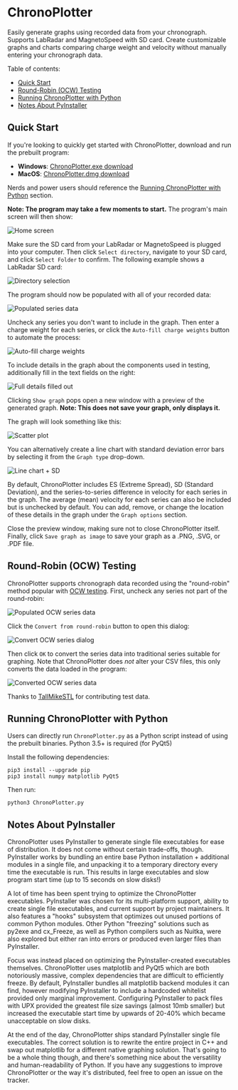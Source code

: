# ChronoPlotter

Easily generate graphs using recorded data from your chronograph. Supports LabRadar and MagnetoSpeed with SD card. Create customizable graphs and charts comparing charge weight and velocity without manually entering your chronograph data.

Table of contents:
* [Quick Start](#quick-start)
* [Round-Robin (OCW) Testing](#round-robin-ocw-testing)
* [Running ChronoPlotter with Python](#running-chronoplotter-with-python)
* [Notes About PyInstaller](#notes-about-pyinstaller)

## Quick Start

If you're looking to quickly get started with ChronoPlotter, download and run the prebuilt program:

* **Windows**: [ChronoPlotter.exe download](https://github.com/mncoppola/ChronoPlotter/releases/latest/download/ChronoPlotter.exe)
* **MacOS**: [ChronoPlotter.dmg download](https://github.com/mncoppola/ChronoPlotter/releases/latest/download/ChronoPlotter.dmg)

Nerds and power users should reference the [Running ChronoPlotter with Python](#running-chronoplotter-with-python) section.

**Note: The program may take a few moments to start.** The program's main screen will then show:

![Home screen](https://github.com/mncoppola/ChronoPlotter/blob/main/images/1.png?raw=true)

Make sure the SD card from your LabRadar or MagnetoSpeed is plugged into your computer. Then click `Select directory`, navigate to your SD card, and click `Select Folder` to confirm. The following example shows a LabRadar SD card:

![Directory selection](https://github.com/mncoppola/ChronoPlotter/blob/main/images/2.png?raw=true)

The program should now be populated with all of your recorded data:

![Populated series data](https://github.com/mncoppola/ChronoPlotter/blob/main/images/3.png?raw=true)

Uncheck any series you don't want to include in the graph. Then enter a charge weight for each series, or click the `Auto-fill charge weights` button to automate the process:

![Auto-fill charge weights](https://github.com/mncoppola/ChronoPlotter/blob/main/images/4.png?raw=true)

To include details in the graph about the components used in testing, additionally fill in the text fields on the right:

![Full details filled out](https://github.com/mncoppola/ChronoPlotter/blob/main/images/5.png?raw=true)

Clicking `Show graph` pops open a new window with a preview of the generated graph. **Note: This does not save your graph, only displays it.**

The graph will look something like this:

![Scatter plot](https://github.com/mncoppola/ChronoPlotter/blob/main/images/scatter.png?raw=true)

You can alternatively create a line chart with standard deviation error bars by selecting it from the `Graph type` drop-down.

![Line chart + SD](https://github.com/mncoppola/ChronoPlotter/blob/main/images/line.png?raw=true)

By default, ChronoPlotter includes ES (Extreme Spread), SD (Standard Deviation), and the series-to-series difference in velocity for each series in the graph. The average (mean) velocity for each series can also be included but is unchecked by default. You can add, remove, or change the location of these details in the graph under the `Graph options` section.

Close the preview window, making sure not to close ChronoPlotter itself. Finally, click `Save graph as image` to save your graph as a .PNG, .SVG, or .PDF file.

## Round-Robin (OCW) Testing

ChronoPlotter supports chronograph data recorded using the "round-robin" method popular with [OCW testing](http://www.ocwreloading.com/). First, uncheck any series not part of the round-robin:

![Populated OCW series data](https://github.com/mncoppola/ChronoPlotter/blob/main/images/ocw_1.png?raw=true)

Click the `Convert from round-robin` button to open this dialog:

![Convert OCW series dialog](https://github.com/mncoppola/ChronoPlotter/blob/main/images/ocw_2.png?raw=true)

Then click `OK` to convert the series data into traditional series suitable for graphing. Note that ChronoPlotter does *not* alter your CSV files, this only converts the data loaded in the program:

![Converted OCW series data](https://github.com/mncoppola/ChronoPlotter/blob/main/images/ocw_3.png?raw=true)

Thanks to [TallMikeSTL](https://www.reddit.com/user/TallMikeSTL) for contributing test data.

## Running ChronoPlotter with Python

Users can directly run `ChronoPlotter.py` as a Python script instead of using the prebuilt binaries. Python 3.5+ is required (for PyQt5)

Install the following dependencies:
```
pip3 install --upgrade pip
pip3 install numpy matplotlib PyQt5
```

Then run:
```
python3 ChronoPlotter.py
```

## Notes About PyInstaller

ChronoPlotter uses PyInstaller to generate single file executables for ease of distribution. It does not come without certain trade-offs, though. PyInstaller works by bundling an entire base Python installation + additional modules in a single file, and unpacking it to a temporary directory every time the executable is run. This results in large executables and slow program start time (up to 15 seconds on slow disks!)

A lot of time has been spent trying to optimize the ChronoPlotter executables. PyInstaller was chosen for its multi-platform support, ability to create single file executables, and current support by project maintainers. It also features a "hooks" subsystem that optimizes out unused portions of common Python modules. Other Python "freezing" solutions such as py2exe and cx_Freeze, as well as Python compilers such as Nuitka, were also explored but either ran into errors or produced even larger files than PyInstaller.

Focus was instead placed on optimizing the PyInstaller-created executables themselves. ChronoPlotter uses matplotlib and PyQt5 which are both notoriously massive, complex dependencies that are difficult to efficiently freeze. By default, PyInstaller bundles all matplotlib backend modules it can find, however modifying PyInstaller to include a hardcoded whitelist provided only marginal improvement. Configuring PyInstaller to pack files with UPX provided the greatest file size savings (almost 10mb smaller) but increased the executable start time by upwards of 20-40% which became unacceptable on slow disks.

At the end of the day, ChronoPlotter ships standard PyInstaller single file executables. The correct solution is to rewrite the entire project in C++ and swap out matplotlib for a different native graphing solution. That's going to be a whole thing though, and there's something nice about the versatility and human-readability of Python. If you have any suggestions to improve ChronoPlotter or the way it's distributed, feel free to open an issue on the tracker.
